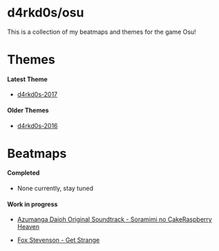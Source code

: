 # d4rkd0s/osu

This is a collection of my beatmaps and themes for the game Osu!

# Themes


#### Latest Theme

- [d4rkd0s-2017](https://github.com/d4rkd0s/osu/raw/master/themes/d4rkd0s-2016.osk)

#### Older Themes

- [d4rkd0s-2016](https://github.com/d4rkd0s/osu/raw/master/themes/d4rkd0s-2016.osk)



# Beatmaps

#### Completed

- None currently, stay tuned


#### Work in progress

- [Azumanga Daioh Original Soundtrack - Soramimi no CakeRaspberry Heaven](https://github.com/d4rkd0s/osu/raw/master/beatmaps/Azumanga%20Daioh%20Original%20Soundtrack%20-%20Soramimi%20no%20CakeRaspberry%20Heaven.osz)

- [Fox Stevenson - Get Strange](https://github.com/d4rkd0s/osu/raw/master/beatmaps/Fox%20Stevenson%20-%20Get%20Strange.osz)

